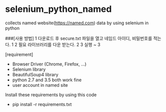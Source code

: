 # selenium_python_named
collects named website(https://named.com) data by using selenium in python

###[사용 방법]
1 다운로드 후 secure.txt 파일을 열고 네임드 아이디, 비밀번호를 적는다. 1
2 필요 라이브러리를 다운 받는다. 2
3 실행 ~ 3



[requirement]
- Browser Driver (Chrome, Firefox, ...)
- Selenium library
- BeautifulSoup4 library
- python 2.7 and 3.5 both work fine
- user account in named site

Install these requirements by using this code

- pip install -r requirements.txt
